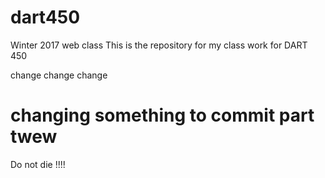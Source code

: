 # dart450
Winter 2017 web class
This is the repository for my class work for DART 450

change change change

# changing something to commit part twew

Do not die !!!!